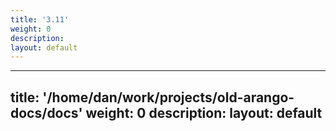 ```yaml
---
title: '3.11'
weight: 0
description: 
layout: default
---
```

---
title: '/home/dan/work/projects/old-arango-docs/docs'
weight: 0
description: 
layout: default
---
